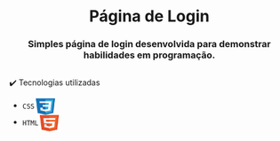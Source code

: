 <h1 align="center"> Página de Login </h1>

<h3 align="center"> Simples página de login desenvolvida para demonstrar habilidades em programação.</h3>

## 
✔️ Tecnologias utilizadas

- ``CSS``<img align="center" alt="CSS" height="30" width="40" src="https://raw.githubusercontent.com/devicons/devicon/master/icons/css3/css3-original.svg">
- ``HTML``<img align="center" alt="HTML" height="30" width="40" src="https://raw.githubusercontent.com/devicons/devicon/master/icons/html5/html5-original.svg">
<h2 align="center"></h2>
